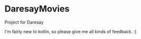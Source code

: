 # DaresayMovies

Project for Daresay

I'm fairly new to kotlin, so please give me all kinds of feedback. :)

